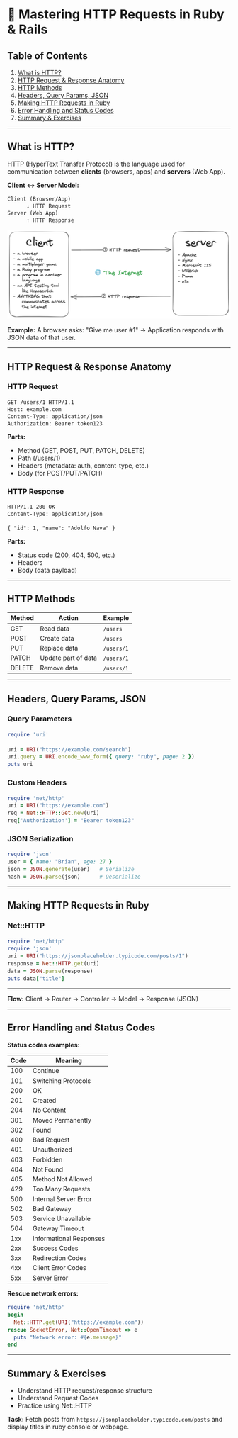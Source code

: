 # 📘 Mastering HTTP Requests in Ruby & Rails

## Table of Contents

1. [What is HTTP?](#what-is-http)
2. [HTTP Request & Response Anatomy](#http-request--response-anatomy)
3. [HTTP Methods](#http-methods)
4. [Headers, Query Params, JSON](#headers-query-params-json)
5. [Making HTTP Requests in Ruby](#making-http-requests-in-ruby)
6. [Error Handling and Status Codes](#error-handling-and-status-codes)
7. [Summary & Exercises](#summary--exercises)

---

## What is HTTP?

HTTP (HyperText Transfer Protocol) is the language used for communication between **clients** (browsers, apps) and **servers** (Web App).

**Client ↔ Server Model:**

```
Client (Browser/App)
      ↓ HTTP Request
Server (Web App)
      ↑ HTTP Response
```

![Image Example of Client and Server communication with requests and responses.](images/request-response_i0gzs7.png)

**Example:** A browser asks: "Give me user #1" → Application responds with JSON data of that user.

---

## HTTP Request & Response Anatomy

### HTTP Request

```
GET /users/1 HTTP/1.1
Host: example.com
Content-Type: application/json
Authorization: Bearer token123
```

**Parts:**

- Method (GET, POST, PUT, PATCH, DELETE)
- Path (/users/1)
- Headers (metadata: auth, content-type, etc.)
- Body (for POST/PUT/PATCH)

### HTTP Response

```
HTTP/1.1 200 OK
Content-Type: application/json

{ "id": 1, "name": "Adolfo Nava" }
```

**Parts:**

- Status code (200, 404, 500, etc.)
- Headers
- Body (data payload)

---

## HTTP Methods

| Method | Action | Example |
|--------|--------|---------|
| GET    | Read data | `/users` |
| POST   | Create data | `/users` |
| PUT    | Replace data | `/users/1` |
| PATCH  | Update part of data | `/users/1` |
| DELETE | Remove data | `/users/1` |

---

## Headers, Query Params, JSON

### Query Parameters

```ruby
require 'uri'

uri = URI("https://example.com/search")
uri.query = URI.encode_www_form({ query: "ruby", page: 2 })
puts uri
```

### Custom Headers

```ruby
require 'net/http'
uri = URI("https://example.com")
req = Net::HTTP::Get.new(uri)
req['Authorization'] = "Bearer token123"
```

### JSON Serialization

```ruby
require 'json'
user = { name: "Brian", age: 27 }
json = JSON.generate(user)   # Serialize
hash = JSON.parse(json)      # Deserialize
```

---

## Making HTTP Requests in Ruby

### Net::HTTP

```ruby
require 'net/http'
require 'json'
uri = URI("https://jsonplaceholder.typicode.com/posts/1")
response = Net::HTTP.get(uri)
data = JSON.parse(response)
puts data["title"]
```

---

**Flow:** Client → Router → Controller → Model → Response (JSON)

---

## Error Handling and Status Codes

**Status codes examples:**

| Code | Meaning |
|------|---------|
| 100 | Continue |
| 101 | Switching Protocols |
| 200  | OK |
| 201  | Created |
| 204  | No Content |
| 301 | Moved Permanently |
| 302 | Found |
| 400  | Bad Request |
| 401  | Unauthorized |
| 403 | Forbidden |
| 404  | Not Found |
| 405 | Method Not Allowed |
| 429 | Too Many Requests |
| 500  | Internal Server Error |
| 502 | Bad Gateway |
| 503 | Service Unavailable |
| 504 | Gateway Timeout |
| 1xx | Informational Responses |
| 2xx | Success Codes |
| 3xx | Redirection Codes |
| 4xx | Client Error Codes |
| 5xx | Server Error |

**Rescue network errors:**

```ruby
require 'net/http'
begin
  Net::HTTP.get(URI("https://example.com"))
rescue SocketError, Net::OpenTimeout => e
  puts "Network error: #{e.message}"
end
```

---

## Summary & Exercises

- Understand HTTP request/response structure
- Understand Request Codes
- Practice using Net::HTTP

**Task:** Fetch posts from `https://jsonplaceholder.typicode.com/posts` and display titles in ruby console or webpage.
